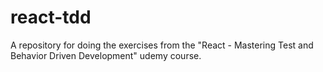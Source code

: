 # react-tdd
A repository for doing the exercises from the "React - Mastering Test and Behavior Driven Development" udemy course.
